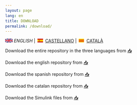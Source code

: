 ```yaml
---
layout: page
lang: en
title: DOWNLOAD
permalink: /download/
---
```


![English](en.png) *ENGLISH* | ![Castellano](es.png) [CASTELLANO](descargar.md) | ![Català](ca.png) [CATALÀ](Descarregar.md)


Download the entire repository in the three languages from [:inbox_tray:](https://github.com/DuinoBasedLearning/Lab/releases/tag/CompleteProjectV1)

Download the english repository from [:inbox_tray:](https://github.com/DuinoBasedLearning/Lab/tree/master/En)

Download the spanish repository from [:inbox_tray:](https://github.com/DuinoBasedLearning/Lab/tree/master/Es)

Download the catalan repository from [:inbox_tray:](https://github.com/DuinoBasedLearning/Lab/tree/master/Ca)

Download the Simulink files from [:inbox_tray:](https://github.com/DuinoBasedLearning/Lab/tree/master/Common)
